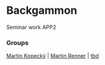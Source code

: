 # Backgammon
Seminar work APP2

### Groups
[Martin Kopecký](https://github.com/KopyTKG) | [Martin Renner](https://github.com/martinrenner) | [tbd](#)
